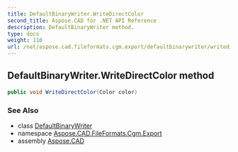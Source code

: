 ```yaml
---
title: DefaultBinaryWriter.WriteDirectColor
second_title: Aspose.CAD for .NET API Reference
description: DefaultBinaryWriter method. 
type: docs
weight: 110
url: /net/aspose.cad.fileformats.cgm.export/defaultbinarywriter/writedirectcolor/
---
```

## DefaultBinaryWriter.WriteDirectColor method

```csharp
public void WriteDirectColor(Color color)
```

### See Also

* class [DefaultBinaryWriter](../)
* namespace [Aspose.CAD.FileFormats.Cgm.Export](../../defaultbinarywriter/)
* assembly [Aspose.CAD](../../../)


